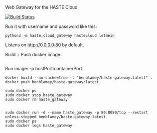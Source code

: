 Web Gateway for the HASTE Cloud


[![Build Status](https://travis-ci.org/HASTE-project/haste-gateway.svg?branch=master)](https://travis-ci.org/HASTE-project/haste-gateway)

Run it with username and password like this:
```
python3 -m haste.cloud_gateway hastecloud letmein
```

Listens on http://0.0.0.0:80 by default.


Build + Push docker image:
```
```


Run image:
-p hostPort:containerPort
```
docker build --no-cache=true -t "benblamey/haste-gateway:latest" .
docker push benblamey/haste-gateway:latest

sudo docker ps
sudo docker stop haste_gateway
sudo docker rm haste_gateway


sudo docker run -d --name haste_gateway -p 80:8080/tcp --restart unless-stopped benblamey/haste-gateway:latest
sudo docker ps
sudo docker logs haste_gateway

```


